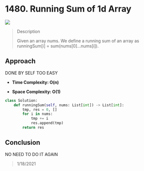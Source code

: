 # 1480. Running Sum of 1d Array

![](https://img.shields.io/badge/Difficulty-Easy-%235cb85c)

> Description
> 
> Given an array nums. We define a running sum of an array as runningSum[i] = sum(nums[0]…nums[i]).

## Approach

DONE BY SELF TOO EASY


- **Time Complexity: O(n)**

- **Space Complexity: O(1)**


```python
class Solution:
    def runningSum(self, nums: List[int]) -> List[int]:
        tmp, res = 0, []
        for i in nums:
            tmp += i
            res.append(tmp)
        return res
```

## Conclusion

NO NEED TO DO IT AGAIN

> 1/18/2021
